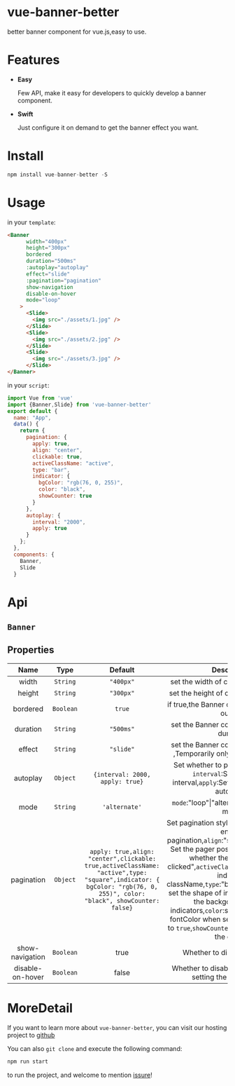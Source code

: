 # vue-banner-better 
better banner component for vue.js,easy to use. 
# Features 
+ <b>Easy</b> 
  
  Few API, make it easy for developers to quickly develop a banner component. 
+ <b>Swift</b> 

  Just configure it on demand to get the banner effect you want.
# Install 
```javascript
npm install vue-banner-better -S
``` 
# Usage 
in your `template`: 
```html 
<Banner
      width="400px"
      height="300px"
      bordered
      duration="500ms"
      :autoplay="autoplay"
      effect="slide"
      :pagination="pagination"
      show-navigation
      disable-on-hover
      mode="loop"
    >
      <Slide>
        <img src="./assets/1.jpg" />
      </Slide>
      <Slide>
        <img src="./assets/2.jpg" />
      </Slide>
      <Slide>
        <img src="./assets/3.jpg" />
      </Slide>
</Banner>
``` 
in your `script`:
```javascript
import Vue from 'vue' 
import {Banner,Slide} from 'vue-banner-better'
export default {
  name: "App",
  data() {
    return {
      pagination: {
        apply: true,
        align: "center",
        clickable: true,
        activeClassName: "active",
        type: "bar",
        indicator: {
          bgColor: "rgb(76, 0, 255)",
          color: "black",
          showCounter: true
        }
      },
      autoplay: {
        interval: "2000",
        apply: true
      }
    };
  },
  components: {
    Banner,
    Slide
  }
``` 
# Api 
## `Banner`
## Properties 
|       Name       |   Type    |                                                                                   Default                                                                                    |                                                                                                                                                                                                                              Description                                                                                                                                                                                                                              |
| :--------------: | :-------: | :--------------------------------------------------------------------------------------------------------------------------------------------------------------------------: | :-------------------------------------------------------------------------------------------------------------------------------------------------------------------------------------------------------------------------------------------------------------------------------------------------------------------------------------------------------------------------------------------------------------------------------------------------------------------: |
|      width       | `String`  |                                                                                  `"400px"`                                                                                   |                                                                                                                                                                                                                  set the width of component "Banner"                                                                                                                                                                                                                  |
|      height      | `String`  |                                                                                  `"300px"`                                                                                   |                                                                                                                                                                                                                 set the height of component "Banner"                                                                                                                                                                                                                  |
|     bordered     | `Boolean` |                                                                                    `true`                                                                                    |                                                                                                                                                                                                             if true,the Banner component have 1px outline                                                                                                                                                                                                             |
|     duration     | `String`  |                                                                                  `"500ms"`                                                                                   |                                                                                                                                                                                                              set the Banner component animation duration                                                                                                                                                                                                              |
|      effect      | `String`  |                                                                                  `"slide"`                                                                                   |                                                                                                                                                                                                set the Banner component animation ,Temporarily only supported "slide"                                                                                                                                                                                                 |
|     autoplay     | `Object`  |                                                                       `{interval: 2000, apply: true}`                                                                        |                                                                                                                                                                           Set whether to play automatically :{  `interval`:Set the motion interval,`apply`:Set whether to enable autoplay }                                                                                                                                                                           |
|       mode       | `String`  |                                                                                `'alternate'`                                                                                 |                                                                                                                                                                                                             `mode`:"loop"\|"alternate" Set the sport mode                                                                                                                                                                                                             |
|    pagination    | `Object`  | `apply: true,align: "center",clickable: true,activeClassName: "active",type: "square",indicator: {          bgColor: "rgb(76, 0, 255)", color: "black", showCounter: false}` | Set pagination style :{  `apply`:Whether to enable pagination,`align`:"start"\|"center"\|"end"  Set the pager position,`clickable`:"Set whether the pager can be clicked",`activeClassName`:set the active indicator className,`type`:"bar"\|"square"\|"circle" set the shape of indicators,`bgColor`:set the backgoundColor of indicators,`color`:set the inner counter fontColor when set `showCounter` value to `true`,`showCounter`:Whether to display the count} |
| show-navigation  | `Boolean` |                                                                                     true                                                                                     |                                                                                                                                                                                                                     Whether to display navigation                                                                                                                                                                                                                     |
| disable-on-hover | `Boolean` |                                                                                    false                                                                                     |                                                                                                                                                                                                      Whether to disable the banner when setting the mouse hover                                                                                                                                                                                                       |
# MoreDetail
If you want to learn more about `vue-banner-better`, you can visit our hosting project to [github](https://github.com/Vinsurs/vue-banner-better) 

You can also `git clone` and execute the following command: 
```javascript
npm run start
```
 to run the project, and welcome to mention [issure](https://github.com/Vinsurs/vue-banner-better/issues)!
